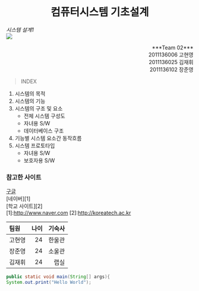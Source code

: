 ﻿
# <div style="text-align:center"> 컴퓨터시스템 기초설계
 *시스템 설계1* <br/>
![](http://cfile24.uf.tistory.com/image/235E2A3F526F6391068FD1)
<div style="text-align:right">***Team 02***<br/>
2011136006 고현영<br/>
2011136025 김재휘<br/>
2011136102 장준영<br/>
</div>

> INDEX
1. 시스템의 목적<br/>
2. 시스템의 기능<br/>
3. 시스템의 구조 및 요소<br/>
    - 전체 시스템 구성도<br/>
    - 자녀용 S/W<br/>
    - 데이터베이스 구조<br/>
4. 기능별 시스템 요소간 동작흐름<br/>
5. 시스템 프로토타입<br/>
    - 자녀용 S/W<br/>
    - 보호자용 S/W<br/>
    
### 참고한 사이트

[구글](http://www.google.co.kr)<br/>
[네이버][1]<br/>
[학교 사이트][2]<br/>
[1]:http://www.naver.com
[2]:http://koreatech.ac.kr

|팀원|나이|기숙사|
|:--|----:|----:|
|고현영|24|한울관|
|장준영|24|소울관|
|김재휘|24|랩실|
```java
public static void main(String[] args){
System.out.print("Hello World");
```


```python

```
